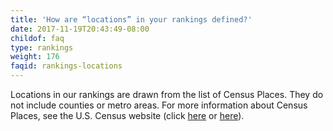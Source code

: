 ```yaml
---
title: 'How are “locations” in your rankings defined?'
date: 2017-11-19T20:43:49-08:00
childof: faq
type: rankings
weight: 176
faqid: rankings-locations
---
```

Locations in our rankings are drawn from the list of Census Places. They do not include counties or metro areas. For more information about Census Places, see the U.S. Census website (click <a href="https://www.census.gov/geo/reference/gtc/gtc_place.html" target="_blank">here</a> or <a href="https://www.census.gov/content/dam/Census/data/developers/understandingplace.pdf" target="_blank">here</a>).